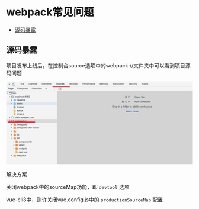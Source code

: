 # webpack常见问题
<!-- TOC -->

- [源码暴露](#源码暴露)

<!-- /TOC -->
## 源码暴露

项目发布上线后，在控制台source选项中的webpack://文件夹中可以看到项目源码问题

![源码暴露](../assets/源码暴露.jpg)

解决方案

关闭webpack中的sourceMap功能，即 `devtool` 选项

vue-cli3中，则许关闭vue.config.js中的 `productionSourceMap` 配置
